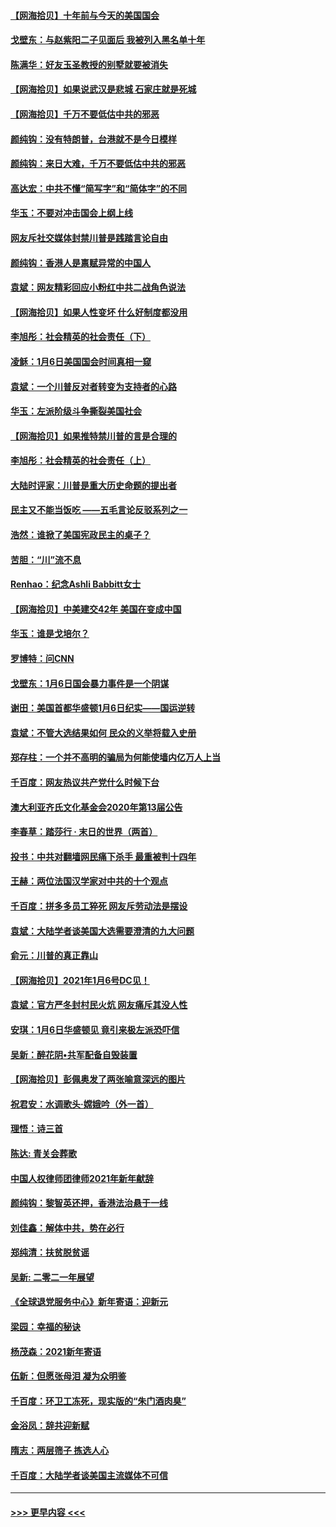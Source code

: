 #### [【网海拾贝】十年前与今天的美国国会](../pages/nsc993/n12696993.md?t=01191701) 
#### [戈壁东：与赵紫阳二子见面后 我被列入黑名单十年](../pages/nsc993/n12696215.md?t=01191701) 
#### [陈满华：好友玉圣教授的别墅就要被消失](../pages/nsc993/n12695411.md?t=01191701) 
#### [【网海拾贝】如果说武汉是悲城 石家庄就是死城](../pages/nsc993/n12694589.md?t=01191701) 
#### [【网海拾贝】千万不要低估中共的邪恶](../pages/nsc993/n12692771.md?t=01191701) 
#### [颜纯钩：没有特朗普，台港就不是今日模样](../pages/nsc993/n12692678.md?t=01191701) 
#### [颜纯钩：来日大难，千万不要低估中共的邪恶](../pages/nsc993/n12692080.md?t=01191701) 
#### [高达宏：中共不懂“简写字”和“简体字”的不同](../pages/nsc993/n12692068.md?t=01191701) 
#### [华玉：不要对冲击国会上纲上线](../pages/nsc993/n12689948.md?t=01191701) 
#### [网友斥社交媒体封禁川普是践踏言论自由](../pages/nsc993/n12687482.md?t=01191701) 
#### [颜纯钩：香港人是禀赋异常的中国人](../pages/nsc993/n12685142.md?t=01191701) 
#### [袁斌：网友精彩回应小粉红中共二战角色说法](../pages/nsc993/n12684994.md?t=01191701) 
#### [【网海拾贝】如果人性变坏 什么好制度都没用](../pages/nsc993/n12683000.md?t=01191701) 
#### [李旭彤：社会精英的社会责任（下）](../pages/nsc993/n12680604.md?t=01191701) 
#### [凌稣：1月6日美国国会时间真相一窥](../pages/nsc993/n12682780.md?t=01191701) 
#### [袁斌：一个川普反对者转变为支持者的心路](../pages/nsc993/n12682700.md?t=01191701) 
#### [华玉：左派阶级斗争撕裂美国社会](../pages/nsc993/n12681226.md?t=01191701) 
#### [【网海拾贝】如果推特禁川普的言是合理的](../pages/nsc993/n12681232.md?t=01191701) 
#### [李旭彤：社会精英的社会责任（上）](../pages/nsc993/n12680501.md?t=01191701) 
#### [大陆时评家：川普是重大历史命题的提出者](../pages/nsc993/n12679904.md?t=01191701) 
#### [民主又不能当饭吃 ——五毛言论反驳系列之一](../pages/nsc993/n12679877.md?t=01191701) 
#### [浩然：谁掀了美国宪政民主的桌子？](../pages/nsc993/n12679850.md?t=01191701) 
#### [苦胆：“川”流不息](../pages/nsc993/n12678388.md?t=01191701) 
#### [Renhao：纪念Ashli Babbitt女士](../pages/nsc993/n12678359.md?t=01191701) 
#### [【网海拾贝】中美建交42年 美国在变成中国](../pages/nsc993/n12678324.md?t=01191701) 
#### [华玉：谁是戈培尔？](../pages/nsc993/n12677515.md?t=01191701) 
#### [罗博特：问CNN](../pages/nsc993/n12677172.md?t=01191701) 
#### [戈壁东：1月6日国会暴力事件是一个阴谋](../pages/nsc993/n12674639.md?t=01191701) 
#### [谢田：美国首都华盛顿1月6日纪实——国运逆转](../pages/nsc993/n12673190.md?t=01191701) 
#### [袁斌：不管大选结果如何 民众的义举将载入史册](../pages/nsc993/n12672787.md?t=01191701) 
#### [郑存柱：一个并不高明的骗局为何能使墙内亿万人上当](../pages/nsc993/n12671449.md?t=01191701) 
#### [千百度：网友热议共产党什么时候下台](../pages/nsc993/n12670442.md?t=01191701) 
#### [澳大利亚齐氏文化基金会2020年第13届公告](../pages/nsc993/n12670273.md?t=01191701) 
#### [李春草：踏莎行 · 末日的世界（两首）](../pages/nsc993/n12670253.md?t=01191701) 
#### [投书：中共对翻墙网民痛下杀手 最重被判十四年](../pages/nsc993/n12670190.md?t=01191701) 
#### [王赫：两位法国汉学家对中共的十个观点](../pages/nsc993/n12669593.md?t=01191701) 
#### [千百度：拼多多员工猝死 网友斥劳动法是摆设](../pages/nsc993/n12668081.md?t=01191701) 
#### [袁斌：大陆学者谈美国大选需要澄清的九大问题](../pages/nsc993/n12668023.md?t=01191701) 
#### [俞元：川普的真正靠山](../pages/nsc993/n12668000.md?t=01191701) 
#### [【网海拾贝】2021年1月6号DC见！](../pages/nsc993/n12664957.md?t=01191701) 
#### [袁斌：官方严冬封村民火炕 网友痛斥其没人性](../pages/nsc993/n12664882.md?t=01191701) 
#### [安琪：1月6日华盛顿见 竟引来极左派恐吓信](../pages/nsc993/n12664831.md?t=01191701) 
#### [吴新：醉花阴•共军配备自毁装置](../pages/nsc993/n12664766.md?t=01191701) 
#### [【网海拾贝】彭佩奥发了两张喻意深远的图片](../pages/nsc993/n12663515.md?t=01191701) 
#### [祝君安：水调歌头·嫦娥吟（外一首）](../pages/nsc993/n12663345.md?t=01191701) 
#### [理悟：诗三首](../pages/nsc993/n12663334.md?t=01191701) 
#### [陈达: 青关会葬歌](../pages/nsc993/n12663305.md?t=01191701) 
#### [中国人权律师团律师2021年新年献辞](../pages/nsc993/n12661792.md?t=01191701) 
#### [颜纯钩：黎智英还押，香港法治悬于一线](../pages/nsc993/n12661371.md?t=01191701) 
#### [刘佳鑫：解体中共，势在必行](../pages/nsc993/n12661335.md?t=01191701) 
#### [郑纯清：扶贫脱贫谣](../pages/nsc993/n12658729.md?t=01191701) 
#### [吴新: 二零二一年展望](../pages/nsc993/n12658664.md?t=01191701) 
#### [《全球退党服务中心》新年寄语：迎新元](../pages/nsc993/n12658408.md?t=01191701) 
#### [梁园：幸福的秘诀](../pages/nsc993/n12658061.md?t=01191701) 
#### [杨茂森：2021新年寄语](../pages/nsc993/n12658128.md?t=01191701) 
#### [伍新：但愿张母泪 凝为众明鉴](../pages/nsc993/n12656861.md?t=01191701) 
#### [千百度：环卫工冻死，现实版的“朱门酒肉臭”](../pages/nsc993/n12655588.md?t=01191701) 
#### [金浴凤：辞共迎新赋](../pages/nsc993/n12653369.md?t=01191701) 
#### [隋志：两层筛子 拣选人心](../pages/nsc993/n12653341.md?t=01191701) 
#### [千百度：大陆学者谈美国主流媒体不可信](../pages/nsc993/n12651269.md?t=01191701) 

----
#### [ >>> 更早内容 <<< ](../indexes/nsc993-earlier.md)
